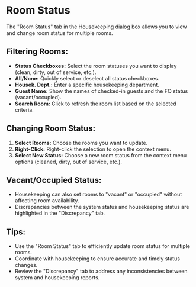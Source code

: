 # Room Status

The "Room Status" tab in the Housekeeping dialog box allows you to view and change room status for multiple rooms.

## Filtering Rooms:

* **Status Checkboxes:**  Select the room statuses you want to display (clean, dirty, out of service, etc.). 
* **All/None:** Quickly select or deselect all status checkboxes. 
* **Housek. Dept.:** Enter a specific housekeeping department. 
* **Guest Name:** Show the names of checked-in guests and the FO status (vacant/occupied). 
* **Search Room:**  Click to refresh the room list based on the selected criteria.

## Changing Room Status:

1. **Select Rooms:** Choose the rooms you want to update.
2. **Right-Click:**  Right-click the selection to open the context menu.
3. **Select New Status:**  Choose a new room status from the context menu options (cleaned, dirty, out of service, etc.).

## Vacant/Occupied Status:

* Housekeeping can also set rooms to "vacant" or "occupied" without affecting room availability. 
* Discrepancies between the system status and housekeeping status are highlighted in the "Discrepancy" tab.

## Tips:

* Use the "Room Status" tab to efficiently update room status for multiple rooms.
* Coordinate with housekeeping to ensure accurate and timely status changes.
* Review the "Discrepancy" tab to address any inconsistencies between system and housekeeping reports.